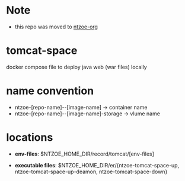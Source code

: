 

# Note

- this repo was moved to [ntzoe-org](https://github.com/ntzoe-org/tomcat-space)

# tomcat-space

docker compose file to deploy java web (war files) locally

# name convention

- ntzoe-[repo-name]--[image-name] -> container name
- ntzoe-[repo-name]--[image-name]-storage -> vlume name

# locations

- **env-files**: $NTZOE_HOME_DIR/record/tomcat/[env-files]

- **executable files**: $NTZOE_HOME_DIR/er/{ntzoe-tomcat-space-up, ntzoe-tomcat-space-up-deamon, ntzoe-tomcat-space-down}
